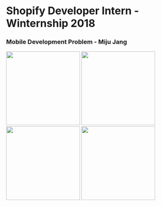 # Shopify Developer Intern - Winternship 2018
<h3>Mobile Development Problem - Miju Jang</h3>


<image src="https://github.com/shyjoo/WTP_MijuJang/blob/master/LaunchScreen.png" width="200"> <image src="https://github.com/shyjoo/WTP_MijuJang/blob/master/Screen1.png" width="200">
<image src="https://github.com/shyjoo/WTP_MijuJang/blob/master/Screen2.png" width="200"> <image src="https://github.com/shyjoo/WTP_MijuJang/blob/master/Screen3.png" width="200">
